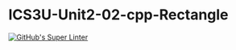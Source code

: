 # ICS3U-Unit2-02-cpp-Rectangle

[![GitHub's Super Linter](https://github.com/Rohnin-Barrette/ICS3U-Unit2-02-cpp-Rectangle/workflows/GitHub's%20Super%20Linter/badge.svg)](https://github.com/Rohnin-Barrette/ICS3U-Unit2-02-cpp-Rectangle/actions)
